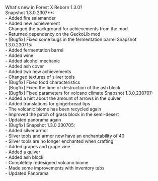 What's new in Forest X Reborn 1.3.0?<br />
Snapshot 1.3.0.2307**:
<br /> - Added fire salamander
<br /> - Added new achievement
<br /> - Changed the background for achievements from the mod
<br /> - Returned dependency on the GeckoLib mod
<br /> - [Bugfix] Fixed some bugs in the fermentation barrel
Snapshot 1.3.0.230715:
<br /> - Added fermentation barrel
<br /> - Added wine
<br /> - Added alcohol mechanic
<br /> - Added ash cover
<br /> - Added two new achievements
<br /> - Changed textures of silver tools
<br /> - [Bugfix] Fixed food characteristics
<br /> - [Bugfix] Fixed the time of destruction of the ash block
<br /> - [Bugfix] Fixed parameters for volcano climate
Snapshot 1.3.0.230707:
<br /> - Added a hint about the amount of arrows in the quiver
<br /> - Added translations for gingerbread tips
<br /> - The volcanic biome has been recycled again
<br /> - Improved the patch of grass block in the semi-desert
<br /> - Updated panorama again
<br /> - [Bugfix] 
Snapshot 1.3.0.230705:
<br /> - Added silver armor
<br /> - Silver tools and armor now have an enchantability of 40
<br /> - Silver tools are no longer enchanted when crafting
<br /> - Added grapes and grape vine
<br /> - Added a quiver
<br /> - Added ash block
<br /> - Completely redesigned volcano biome
<br /> - Made some improvements with inventory tabs
<br /> - Updated Panorama